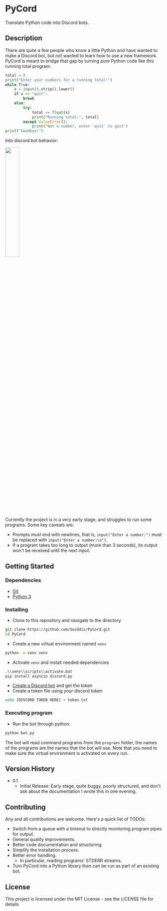 # PyCord

Translate Python code into Discord bots.

## Description

There are quite a few people who know a little Python and have wanted to make a Discord bot, but not wanted to learn how to use a new framework. PyCord is meant to bridge that gap by turning pure Python code like this running total program:

```py
total = 0
print("Enter your numbers for a running total!")
while True:
    x = input().strip().lower()
    if x == "quit":
        break
    else:
        try:
            total += float(x)
            print("Running total:", total)
        except ValueError():
            print("Not a number, enter `quit` to quit")
print("Goodbye!")
```

Into discord bot behavior:

<image src="images/running_total.png" width="30%">

Currently the project is in a very early stage, and struggles to run some programs. Some key caveats are:
* Prompts must end with newlines, that is, `input("Enter a number:")` must be replaced with `input("Enter a number:\n")`.
* If a program takes too long to output (more than 3 seconds), its output won't be received until the next input.

## Getting Started

### Dependencies

* [Git](https://git-scm.com/)
* [Python 3](https://www.python.org/)

### Installing

* Clone to this repository and navigate to the directory
```sh
git clone https://github.com/Swiddis/PyCord.git
cd PyCord
```
* Create a new virtual environment named `venv`
```sh
python -m venv venv
```
* Activate `venv` and install needed dependencies
```sh
.\\venv\\scripts\\activate.bat
pip install asyncio discord.py
```
* [Create a Discord bot](https://discord.com/developers/applications) and get the token
* Create a token file using your discord token
```sh
echo [DISCORD TOKEN HERE] > token.txt
```

### Executing program

* Run the bot through python:
```sh
python bot.py
```

The bot will read command programs from the `programs` folder, the names of the programs are the names that the bot will use. Note that you need to make sure the virtual environment is activated on every run.

## Version History

* 0.1
    * Initial Release: Early stage, quite buggy, poorly structured, and don't ask about the documentation I wrote this in one evening.

## Contributing

Any and all contributions are welcome. Here's a quick list of TODOs:
- Switch from a queue with a timeout to directly monitoring program pipes for output.
- General quality improvements.
- Better code documentation and structuring.
- Simplify the installation process.
- Better error handling.
    - In particular, reading programs' STDERR streams.
- Turn PyCord into a Python library than can be run as part of an existing bot.

## License

This project is licensed under the MIT License - see the LICENSE file for details
